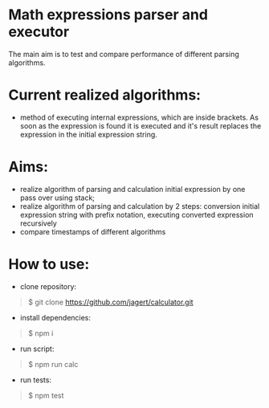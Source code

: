 # Math expressions parser and executor

The main aim is to test and compare performance of different parsing algorithms.

# Current realized algorithms:

- method of executing internal expressions, which are inside brackets. As soon as the expression is found
  it is executed and it's result replaces the expression in the initial expression string.

# Aims:

- realize algorithm of parsing and calculation initial expression by one pass over using stack;
- realize algorithm of parsing and calculation by 2 steps: conversion initial expression string
  with prefix notation, executing converted expression recursively
- compare timestamps of different algorithms

# How to use:

- clone repository:
> $ git clone https://github.com/jagert/calculator.git

- install dependencies:
> $ npm i

- run script:
> $ npm run calc

- run tests:
> $ npm test
